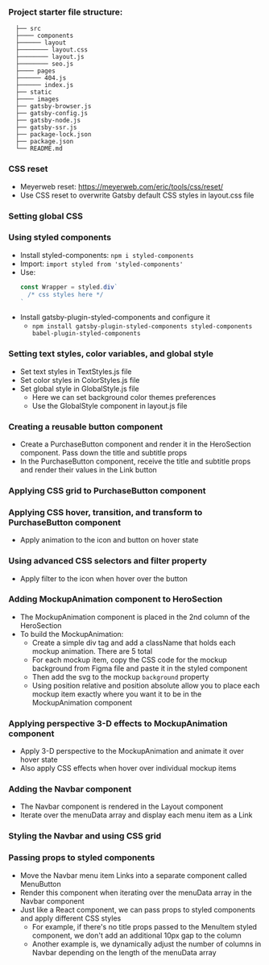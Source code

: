 ### Project starter file structure:
```
  ├── src
  ├──── components
  ├────── layout
  ├──────── layout.css
  ├──────── layout.js
  ├──────── seo.js
  ├──── pages
  ├────── 404.js
  ├────── index.js
  ├── static
  ├──── images
  ├── gatsby-browser.js
  ├── gatsby-config.js
  ├── gatsby-node.js
  ├── gatsby-ssr.js
  ├── package-lock.json
  ├── package.json
  └── README.md
```

### CSS reset
- Meyerweb reset: https://meyerweb.com/eric/tools/css/reset/
- Use CSS reset to overwrite Gatsby default CSS styles in layout.css file

### Setting global CSS

### Using styled components
- Install styled-components: `npm i styled-components`
- Import: `import styled from 'styled-components'`
- Use:
  ``` js
  const Wrapper = styled.div`
    /* css styles here */
  `
  ```
- Install gatsby-plugin-styled-components and configure it
  - `npm install gatsby-plugin-styled-components styled-components babel-plugin-styled-components`

### Setting text styles, color variables, and global style
- Set text styles in TextStyles.js file
- Set color styles in ColorStyles.js file
- Set global style in GlobalStyle.js file
  - Here we can set background color themes preferences
  - Use the GlobalStyle component in layout.js file

### Creating a reusable button component
- Create a PurchaseButton component and render it in the HeroSection component. Pass down the title and subtitle props
- In the PurchaseButton component, receive the title and subtitle props and render their values in the Link button

### Applying CSS grid to PurchaseButton component

### Applying CSS hover, transition, and transform to PurchaseButton component
- Apply animation to the icon and button on hover state

### Using advanced CSS selectors and filter property
- Apply filter to the icon when hover over the button

### Adding MockupAnimation component to HeroSection
- The MockupAnimation component is placed in the 2nd column of the HeroSection
- To build the MockupAnimation:
  - Create a simple div tag and add a className that holds each mockup animation. There are 5 total
  - For each mockup item, copy the CSS code for the mockup background from Figma file and paste it in the styled component
  - Then add the svg to the mockup `background` property
  - Using position relative and position absolute allow you to place each mockup item exactly where you want it to be in the MockupAnimation component

### Applying perspective 3-D effects to MockupAnimation component
- Apply 3-D perspective to the MockupAnimation and animate it over hover state
- Also apply CSS effects when hover over individual mockup items

### Adding the Navbar component
- The Navbar component is rendered in the Layout component
- Iterate over the menuData array and display each menu item as a Link

### Styling the Navbar and using CSS grid

### Passing props to styled components
- Move the Navbar menu item Links into a separate component called MenuButton
- Render this component when iterating over the menuData array in the Navbar component
- Just like a React component, we can pass props to styled components and apply different CSS styles
  - For example, if there's no title props passed to the MenuItem styled component, we don't add an additional 10px gap to the column
  - Another example is, we dynamically adjust the number of columns in Navbar depending on the length of the menuData array
